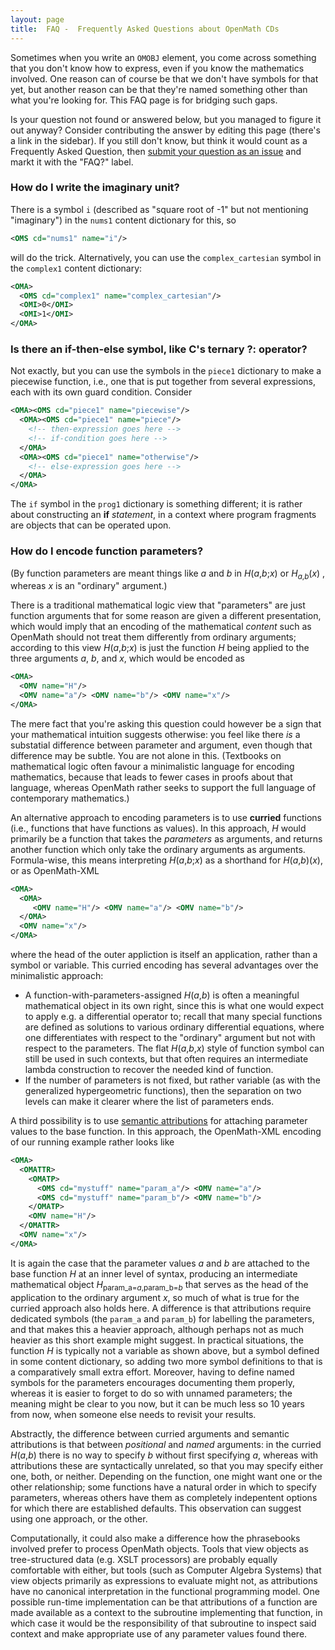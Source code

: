 ```yaml
---
layout: page
title:  FAQ -  Frequently Asked Questions about OpenMath CDs
---
```

Sometimes when you write an `OMOBJ` element, you come across something that you don't know how to express, even if you know the mathematics involved. One reason can of course be that we don't have symbols for that yet, but another reason can be that they're named something other than what you're looking for. This FAQ page is for bridging such gaps.

Is your question not found or answered below, but you managed to figure it out anyway? Consider contributing the answer by editing this page (there's a link in the sidebar). If you still don't know, but think it would count as a Frequently Asked Question, then [submit your question as an issue](https://github.com/openmath/CDs/issues) and markt it with the "FAQ?" label.

### How do I write the imaginary unit?

There is a symbol `i` (described as "square root of -1" but not mentioning "imaginary") in the `nums1` content dictionary for this, so
```XML
<OMS cd="nums1" name="i"/>
```
will do the trick. Alternatively, you can use the `complex_cartesian` symbol in the `complex1` content dictionary:
```XML
<OMA>
  <OMS cd="complex1" name="complex_cartesian"/>
  <OMI>0</OMI>
  <OMI>1</OMI>
</OMA>
```

### Is there an if-then-else symbol, like C's ternary ?: operator?

Not exactly, but you can use the symbols in the `piece1` dictionary to make a piecewise function, i.e., one that is put together from several expressions, each with its own guard condition. Consider

```XML
<OMA><OMS cd="piece1" name="piecewise"/>
  <OMA><OMS cd="piece1" name="piece"/>
    <!-- then-expression goes here -->
    <!-- if-condition goes here -->
  </OMA>
  <OMA><OMS cd="piece1" name="otherwise"/>
    <!-- else-expression goes here -->
  </OMA>
</OMA>
```

The `if` symbol in the `prog1` dictionary is something different; it is rather about constructing an **if** _statement_, in a context where program fragments are objects that can be operated upon.


### How do I encode function parameters?

(By function parameters are meant things like _a_ and _b_ in _H_(_a_,_b_;_x_) or _H_<sub>_a_,_b_</sub>(_x_) , whereas _x_ is an "ordinary" argument.)

There is a traditional mathematical logic view that "parameters" are just function arguments that for some reason are given a different presentation, which would imply that an encoding of the mathematical _content_ such as OpenMath should not treat them differently from ordinary arguments; according to this view _H_(_a_,_b_;_x_) is just the function _H_ being applied to the three arguments _a_, _b_, and _x_, which would be encoded as
```XML
<OMA>
  <OMV name="H"/>
  <OMV name="a"/> <OMV name="b"/> <OMV name="x"/> 
</OMA>
```
The mere fact that you're asking this question could however be a sign that your mathematical intuition suggests otherwise: you feel like there _is_ a substatial difference between parameter and argument, even though that difference may be subtle. You are not alone in this. (Textbooks on mathematical logic often favour a minimalistic language for encoding mathematics, because that leads to fewer cases in proofs about that language, whereas OpenMath rather seeks to support the full language of contemporary mathematics.)

An alternative approach to encoding parameters is to use **curried** functions (i.e., functions that have functions as values). In this approach, _H_ would primarily be a function that takes the _parameters_ as arguments, and returns another function which only take the ordinary arguments as arguments. Formula-wise, this means interpreting _H_(_a_,_b_;_x_) as a shorthand for _H_(_a_,_b_)(_x_), or as OpenMath-XML
```XML
<OMA>
  <OMA>
     <OMV name="H"/> <OMV name="a"/> <OMV name="b"/>
  </OMA>
  <OMV name="x"/> 
</OMA>
```
where the head of the outer appliction is itself an application, rather than a symbol or variable. This curried encoding has several advantages over the minimalistic approach:
* A function-with-parameters-assigned _H_(_a_,_b_) is often a meaningful mathematical object in its own right, since this is what one would expect to apply e.g. a differential operator to; recall that many special functions are defined as solutions to various ordinary differential equations, where one differentiates with respect to the "ordinary" argument but not with respect to the parameters. The flat _H_(_a_,_b_,_x_) style of function symbol can still be used in such contexts, but that often requires an intermediate lambda construction to recover the needed kind of function.
* If the number of parameters is not fixed, but rather variable (as with the generalized hypergeometric functions), then the separation on two levels can make it clearer where the list of parameters ends.

A third possibility is to use [semantic attributions](https://openmath.github.io/standard/om20-2017-07-22/omstd20.html#sec_roles) for attaching parameter values to the base function. In this approach, the OpenMath-XML encoding of our running example rather looks like
```XML
<OMA>
  <OMATTR>
    <OMATP>
      <OMS cd="mystuff" name="param_a"/> <OMV name="a"/>
      <OMS cd="mystuff" name="param_b"/> <OMV name="b"/>
    </OMATP>
    <OMV name="H"/>
  </OMATTR>
  <OMV name="x"/>
</OMA>
```
It is again the case that the parameter values _a_ and _b_ are attached to the base function _H_ at an inner level of syntax, producing an intermediate mathematical object _H_<sub>param_a=_a_,param_b=_b_</sub> that serves as the head of the application to the ordinary argument _x_, so much of what is true for the curried approach also holds here. A difference is that attributions require dedicated symbols (the `param_a` and `param_b`) for labelling the parameters, and that makes this a heavier approach, although perhaps not as much heavier as this short example might suggest. In practical situations, the function _H_ is typically not a variable as shown above, but a symbol defined in some content dictionary, so adding two more symbol definitions to that is a comparatively small extra effort. Moreover, having to define named symbols for the parameters encourages documenting them properly, whereas it is easier to forget to do so with unnamed parameters; the meaning might be clear to you now, but it can be much less so 10 years from now, when someone else needs to revisit your results.

Abstractly, the difference between curried arguments and semantic attributions is that between _positional_ and _named_ arguments: in the curried _H_(_a_,_b_) there is no way to specify _b_ without first specifying _a_, whereas with attributions these are syntactically unrelated, so that you may specify either one, both, or neither. Depending on the function, one might want one or the other relationship; some functions have a natural order in which to specify parameters, whereas others have them as completely indepentent options for which there are established defaults. This observation can suggest using one approach, or the other.

Computationally, it could also make a difference how the phrasebooks involved prefer to process OpenMath objects. Tools that view objects as tree-structured data (e.g. XSLT processors) are probably equally comfortable with either, but tools (such as Computer Algebra Systems) that view objects primarily as expressions to evaluate might not, as attributions have no canonical interpretation in the functional programming model. One possible run-time implementation can be that attributions of a function are made available as a context to the subroutine implementing that function, in which case it would be the responsibility of that subroutine to inspect said context and make appropriate use of any parameter values found there.
